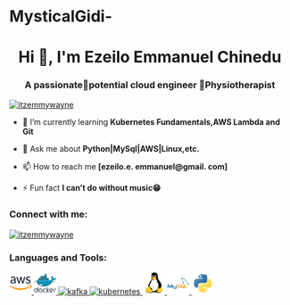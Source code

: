# MysticalGidi-<h1 align="center">Hi 👋, I'm Ezeilo Emmanuel Chinedu</h1>
<h3 align="center">A passionate🫧potential cloud engineer 🫧Physiotherapist </h3>

<p align="left"> <a href="https://twitter.com/itzemmywayne" target="blank"><img src="https://img.shields.io/twitter/follow/itzemmywayne?logo=twitter&style=for-the-badge" alt="itzemmywayne" /></a> </p>

- 🌱 I’m currently learning **Kubernetes Fundamentals,AWS Lambda and Git**

- 💬 Ask me about **Python|MySql|AWS|Linux,etc.**

- 📫 How to reach me **[ezeilo.e. emmanuel@gmail. com]**

- ⚡ Fun fact **I can’t do without music😁**

<h3 align="left">Connect with me:</h3>
<p align="left">
<a href="https://twitter.com/itzemmywayne" target="blank"><img align="center" src="https://raw.githubusercontent.com/rahuldkjain/github-profile-readme-generator/master/src/images/icons/Social/twitter.svg" alt="itzemmywayne" height="30" width="40" /></a>
</p>

<h3 align="left">Languages and Tools:</h3>
<p align="left"> <a href="https://aws.amazon.com" target="_blank" rel="noreferrer"> <img src="https://raw.githubusercontent.com/devicons/devicon/master/icons/amazonwebservices/amazonwebservices-original-wordmark.svg" alt="aws" width="40" height="40"/> </a> <a href="https://www.docker.com/" target="_blank" rel="noreferrer"> <img src="https://raw.githubusercontent.com/devicons/devicon/master/icons/docker/docker-original-wordmark.svg" alt="docker" width="40" height="40"/> </a> <a href="https://kafka.apache.org/" target="_blank" rel="noreferrer"> <img src="https://www.vectorlogo.zone/logos/apache_kafka/apache_kafka-icon.svg" alt="kafka" width="40" height="40"/> </a> <a href="https://kubernetes.io" target="_blank" rel="noreferrer"> <img src="https://www.vectorlogo.zone/logos/kubernetes/kubernetes-icon.svg" alt="kubernetes" width="40" height="40"/> </a> <a href="https://www.linux.org/" target="_blank" rel="noreferrer"> <img src="https://raw.githubusercontent.com/devicons/devicon/master/icons/linux/linux-original.svg" alt="linux" width="40" height="40"/> </a> <a href="https://www.mysql.com/" target="_blank" rel="noreferrer"> <img src="https://raw.githubusercontent.com/devicons/devicon/master/icons/mysql/mysql-original-wordmark.svg" alt="mysql" width="40" height="40"/> </a> <a href="https://www.python.org" target="_blank" rel="noreferrer"> <img src="https://raw.githubusercontent.com/devicons/devicon/master/icons/python/python-original.svg" alt="python" width="40" height="40"/> </a> </p>
